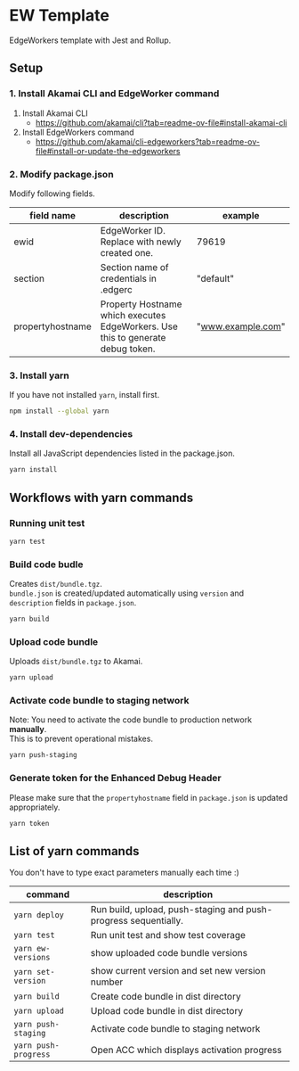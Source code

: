 # EW Template
EdgeWorkers template with Jest and Rollup.

## Setup
### 1. Install Akamai CLI and EdgeWorker command
1. Install Akamai CLI
    * https://github.com/akamai/cli?tab=readme-ov-file#install-akamai-cli
2. Install EdgeWorkers command
    * https://github.com/akamai/cli-edgeworkers?tab=readme-ov-file#install-or-update-the-edgeworkers

### 2. Modify package.json
Modify following fields.

| field name | description | example |
|---|---|---|
| ewid | EdgeWorker ID. Replace with newly created one. | 79619 |
| section | Section name of credentials in .edgerc | "default" |
| propertyhostname | Property Hostname which executes EdgeWorkers. Use this to generate debug token. | "www.example.com" |

### 3. Install yarn
If you have not installed `yarn`, install first.

```bash
npm install --global yarn
```

### 4. Install dev-dependencies
Install all JavaScript dependencies listed in the package.json.
```bash
yarn install
```

## Workflows with yarn commands
### Running unit test
```bash
yarn test
```

### Build code budle
Creates `dist/bundle.tgz`.  
`bundle.json` is created/updated automatically using `version` and `description` fields in `package.json`.
```bash
yarn build
```

### Upload code bundle
Uploads `dist/bundle.tgz` to Akamai.
```bash
yarn upload
```

### Activate code bundle to staging network
Note: You need to activate the code bundle to production network **manually**.  
This is to prevent operational mistakes.
```bash
yarn push-staging
```

### Generate token for the Enhanced Debug Header
Please make sure that the `propertyhostname` field in `package.json` is updated appropriately.
```bash
yarn token
```

## List of yarn commands
You don't have to type exact parameters manually each time :)

| command | description |
| --- | --- |
| `yarn deploy` | Run build, upload, push-staging and push-progress sequentially. |
| `yarn test` | Run unit test and show test coverage |
| `yarn ew-versions` | show uploaded code bundle versions |
| `yarn set-version` | show current version and set new version number |
| `yarn build` | Create code bundle in dist directory |
| `yarn upload` | Upload code bundle in dist directory |
| `yarn push-staging` | Activate code bundle to staging network |
| `yarn push-progress` | Open ACC which displays activation progress |
